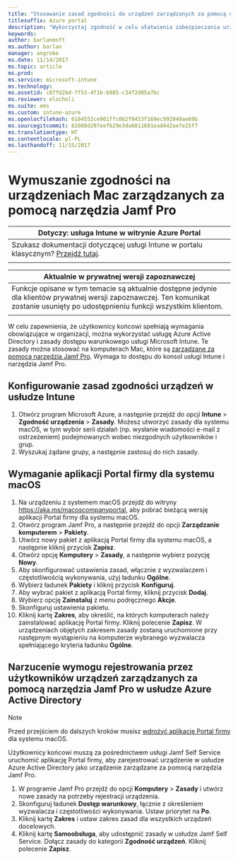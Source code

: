 ```yaml
---
title: "Stosowanie zasad zgodności do urządzeń zarządzanych za pomocą narzędzia Jamf"
titlesuffix: Azure portal
description: "Wykorzystaj zgodność w celu ułatwienia zabezpieczania urządzeń zarządzanych za pomocą narzędzia Jamf."
keywords: 
author: barlanmsft
ms.author: barlan
manager: angrobe
ms.date: 11/14/2017
ms.topic: article
ms.prod: 
ms.service: microsoft-intune
ms.technology: 
ms.assetid: c87fd2bd-7f53-4f1b-b985-c34f2d85a7bc
ms.reviewer: elocholi
ms.suite: ems
ms.custom: intune-azure
ms.openlocfilehash: 6184552ce901ffc062f0453f169ec992049ae69b
ms.sourcegitcommit: 82088d297eef629e3da6011681ead442ae7e25f7
ms.translationtype: HT
ms.contentlocale: pl-PL
ms.lasthandoff: 11/15/2017
---
```

# <a name="enforce-compliance-on-macs-managed-with-jamf-pro"></a>Wymuszanie zgodności na urządzeniach Mac zarządzanych za pomocą narzędzia Jamf Pro

|Dotyczy: usługa Intune w witrynie Azure Portal |
|--|
|Szukasz dokumentacji dotyczącej usługi Intune w portalu klasycznym? [Przejdź tutaj](/intune/introduction-intune?toc=/intune-classic/toc.json).|
| |

|Aktualnie w prywatnej wersji zapoznawczej|
|--|
|Funkcje opisane w tym temacie są aktualnie dostępne jedynie dla klientów prywatnej wersji zapoznawczej. Ten komunikat zostanie usunięty po udostępnieniu funkcji wszystkim klientom.|
| |

W celu zapewnienia, że użytkownicy końcowi spełniają wymagania obowiązujące w organizacji, można wykorzystać usługę Azure Active Directory i zasady dostępu warunkowego usługi Microsoft Intune. Te zasady można stosować na komputerach Mac, które są [zarządzane za pomocą narzędzia Jamf Pro](conditional-access-integrate-jamf.md). Wymaga to dostępu do konsol usługi Intune i narzędzia Jamf Pro.

## <a name="set-up-device-compliance-policies-in-intune"></a>Konfigurowanie zasad zgodności urządzeń w usłudze Intune

1. Otwórz program Microsoft Azure, a następnie przejdź do opcji **Intune** > **Zgodność urządzenia** > **Zasady**. Możesz utworzyć zasady dla systemu macOS, w tym wybór serii działań (np. wysłanie wiadomości e-mail z ostrzeżeniem) podejmowanych wobec niezgodnych użytkowników i grup.
2. Wyszukaj żądane grupy, a następnie zastosuj do nich zasady.

## <a name="require-the-company-portal-app-for-macos"></a>Wymaganie aplikacji Portal firmy dla systemu macOS

1. Na urządzeniu z systemem macOS przejdź do witryny https://aka.ms/macoscompanyportal, aby pobrać bieżącą wersję aplikacji Portal firmy dla systemu macOS.
2. Otwórz program Jamf Pro, a następnie przejdź do opcji **Zarządzanie komputerem** > **Pakiety**.
3. Utwórz nowy pakiet z aplikacją Portal firmy dla systemu macOS, a następnie kliknij przycisk **Zapisz**.
4. Otwórz opcję **Komputery** > **Zasady**, a następnie wybierz pozycję **Nowy**.
5. Aby skonfigurować ustawienia zasad, włącznie z wyzwalaczem i częstotliwością wykonywania, użyj ładunku **Ogólne**.
6. Wybierz ładunek **Pakiety** i kliknij przycisk **Konfiguruj**.
7. Aby wybrać pakiet z aplikacją Portal firmy, kliknij przycisk **Dodaj**.
8. Wybierz opcję **Zainstaluj** z menu podręcznego **Akcje**.
9. Skonfiguruj ustawienia pakietu.
10. Kliknij kartę **Zakres**, aby określić, na których komputerach należy zainstalować aplikację Portal firmy. Kliknij polecenie **Zapisz**. W urządzeniach objętych zakresem zasady zostaną uruchomione przy następnym wystąpieniu na komputerze wybranego wyzwalacza spełniającego kryteria ładunku **Ogólne**.

## <a name="direct-your-users-to-register-jamf-pro-managed-devices-with-azure-active-directory"></a>Narzucenie wymogu rejestrowania przez użytkowników urządzeń zarządzanych za pomocą narzędzia Jamf Pro w usłudze Azure Active Directory

> [!NOTE]
> Przed przejściem do dalszych kroków musisz [wdrożyć aplikację Portal firmy](conditional-access-assign-jamf.md#require-the-company-portal-app-for-macos) dla systemu macOS.  

Użytkownicy końcowi muszą za pośrednictwem usługi Jamf Self Service uruchomić aplikację Portal firmy, aby zarejestrować urządzenie w usłudze Azure Active Directory jako urządzenie zarządzane za pomocą narzędzia Jamf Pro.

1. W programie Jamf Pro przejdź do opcji **Komputery** > **Zasady** i utwórz nowe zasady na potrzeby rejestracji urządzenia.
2. Skonfiguruj ładunek **Dostęp warunkowy**, łącznie z określeniem wyzwalacza i częstotliwości wykonywania. Ustaw priorytet na **Po**.
3. Kliknij kartę **Zakres** i ustaw zakres zasad dla wszystkich urządzeń docelowych.
4. Kliknij kartę **Samoobsługa**, aby udostępnić zasady w usłudze Jamf Self Service. Dołącz zasady do kategorii **Zgodność urządzeń**. Kliknij polecenie **Zapisz**.
